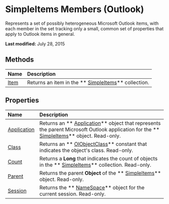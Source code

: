 
# SimpleItems Members (Outlook)
Represents a set of possibly heterogeneous Microsoft Outlook items, with each member in the set tracking only a small, common set of properties that apply to Outlook items in general.

 **Last modified:** July 28, 2015


## Methods



|**Name**|**Description**|
|:-----|:-----|
| [Item](0b56d8a7-2bf5-a2e2-a269-b2d7377d2901.md)|Returns an item in the  ** [SimpleItems](b929ae28-fe5f-607e-37b5-ed6a304d4896.md)** collection.|

## Properties



|**Name**|**Description**|
|:-----|:-----|
| [Application](f97f64ff-24d8-c72b-cde1-146155b29909.md)|Returns an  ** [Application](797003e7-ecd1-eccb-eaaf-32d6ddde8348.md)** object that represents the parent Microsoft Outlook application for the ** [SimpleItems](b929ae28-fe5f-607e-37b5-ed6a304d4896.md)** object. Read-only.|
| [Class](80b27d14-49e4-bdba-b1ea-57263dfef680.md)|Returns an  ** [OlObjectClass](33d724b3-df3c-2a7f-a80f-93b66d96f588.md)** constant that indicates the object's class. Read-only.|
| [Count](2656676b-ee82-aad0-21b9-8ca963cb57d2.md)|Returns a  **Long** that indicates the count of objects in the ** [SimpleItems](b929ae28-fe5f-607e-37b5-ed6a304d4896.md)** collection. Read-only.|
| [Parent](0b60197b-5384-a3c2-624c-3506dd0a4b6a.md)|Returns the parent  **Object** of the ** [SimpleItems](b929ae28-fe5f-607e-37b5-ed6a304d4896.md)** object. Read-only.|
| [Session](5445d76f-658c-babf-87cf-44efd75a208a.md)|Returns the  ** [NameSpace](f0dcaa19-07f5-5d42-a3bf-2e42b7885644.md)** object for the current session. Read-only.|
